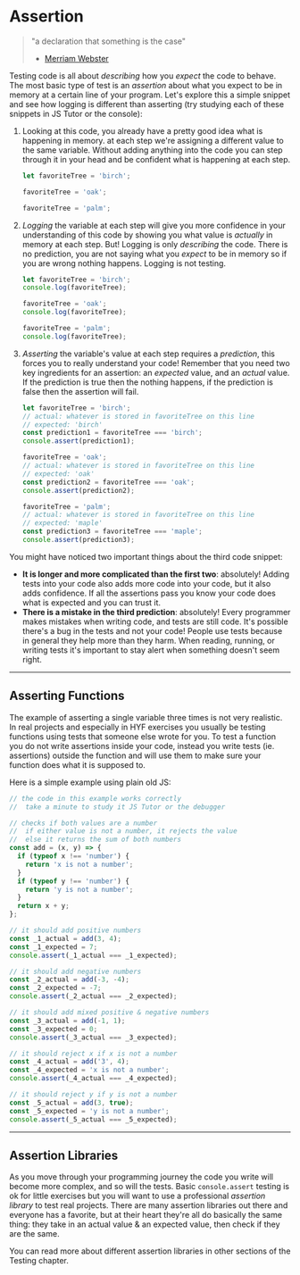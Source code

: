 # Assertion

> "a declaration that something is the case"
>
> - [Merriam Webster](https://www.merriam-webster.com/dictionary/assertion)

Testing code is all about _describing_ how you _expect_ the code to behave. The most basic type of test is an _assertion_ about what you expect to be in memory at a certain line of your program. Let's explore this a simple snippet and see how logging is different than asserting (try studying each of these snippets in JS Tutor or the console):

1. Looking at this code, you already have a pretty good idea what is happening in memory. at each step we're assigning a different value to the same variable. Without adding anything into the code you can step through it in your head and be confident what is happening at each step.

   ```js
   let favoriteTree = 'birch';

   favoriteTree = 'oak';

   favoriteTree = 'palm';
   ```

2. _Logging_ the variable at each step will give you more confidence in your understanding of this code by showing you what value is _actually_ in memory at each step. But! Logging is only _describing_ the code. There is no prediction, you are not saying what you _expect_ to be in memory so if you are wrong nothing happens. Logging is not testing.

   ```js
   let favoriteTree = 'birch';
   console.log(favoriteTree);

   favoriteTree = 'oak';
   console.log(favoriteTree);

   favoriteTree = 'palm';
   console.log(favoriteTree);
   ```

3. _Asserting_ the variable's value at each step requires a _prediction_, this forces you to really understand your code! Remember that you need two key ingredients for an assertion: an _expected_ value, and an _actual_ value. If the prediction is true then the nothing happens, if the prediction is false then the assertion will fail.

   ```js
   let favoriteTree = 'birch';
   // actual: whatever is stored in favoriteTree on this line
   // expected: 'birch'
   const prediction1 = favoriteTree === 'birch';
   console.assert(prediction1);

   favoriteTree = 'oak';
   // actual: whatever is stored in favoriteTree on this line
   // expected: 'oak'
   const prediction2 = favoriteTree === 'oak';
   console.assert(prediction2);

   favoriteTree = 'palm';
   // actual: whatever is stored in favoriteTree on this line
   // expected: 'maple'
   const prediction3 = favoriteTree === 'maple';
   console.assert(prediction3);
   ```

You might have noticed two important things about the third code snippet:

- **It is longer and more complicated than the first two**: absolutely! Adding tests into your code also adds more code into your code, but it also adds confidence. If all the assertions pass you know your code does what is expected and you can trust it.
- **There is a mistake in the third prediction**: absolutely! Every programmer makes mistakes when writing code, and tests are still code. It's possible there's a bug in the tests and not your code! People use tests because in general they help more than they harm. When reading, running, or writing tests it's important to stay alert when something doesn't seem right.

---

## Asserting Functions

The example of asserting a single variable three times is not very realistic. In real projects and especially in HYF exercises you usually be testing functions using tests that someone else wrote for you. To test a function you do not write assertions inside your code, instead you write tests (ie. assertions) outside the function and will use them to make sure your function does what it is supposed to.

Here is a simple example using plain old JS:

```js
// the code in this example works correctly
//  take a minute to study it JS Tutor or the debugger

// checks if both values are a number
//  if either value is not a number, it rejects the value
//  else it returns the sum of both numbers
const add = (x, y) => {
  if (typeof x !== 'number') {
    return 'x is not a number';
  }
  if (typeof y !== 'number') {
    return 'y is not a number';
  }
  return x + y;
};

// it should add positive numbers
const _1_actual = add(3, 4);
const _1_expected = 7;
console.assert(_1_actual === _1_expected);

// it should add negative numbers
const _2_actual = add(-3, -4);
const _2_expected = -7;
console.assert(_2_actual === _2_expected);

// it should add mixed positive & negative numbers
const _3_actual = add(-1, 1);
const _3_expected = 0;
console.assert(_3_actual === _3_expected);

// it should reject x if x is not a number
const _4_actual = add('3', 4);
const _4_expected = 'x is not a number';
console.assert(_4_actual === _4_expected);

// it should reject y if y is not a number
const _5_actual = add(3, true);
const _5_expected = 'y is not a number';
console.assert(_5_actual === _5_expected);
```

---

## Assertion Libraries

As you move through your programming journey the code you write will become more complex, and so will the tests. Basic `console.assert` testing is ok for little exercises but you will want to use a professional _assertion library_ to test real projects. There are many assertion libraries out there and everyone has a favorite, but at their heart they're all do basically the same thing: they take in an actual value & an expected value, then check if they are the same.

You can read more about different assertion libraries in other sections of the Testing chapter.
